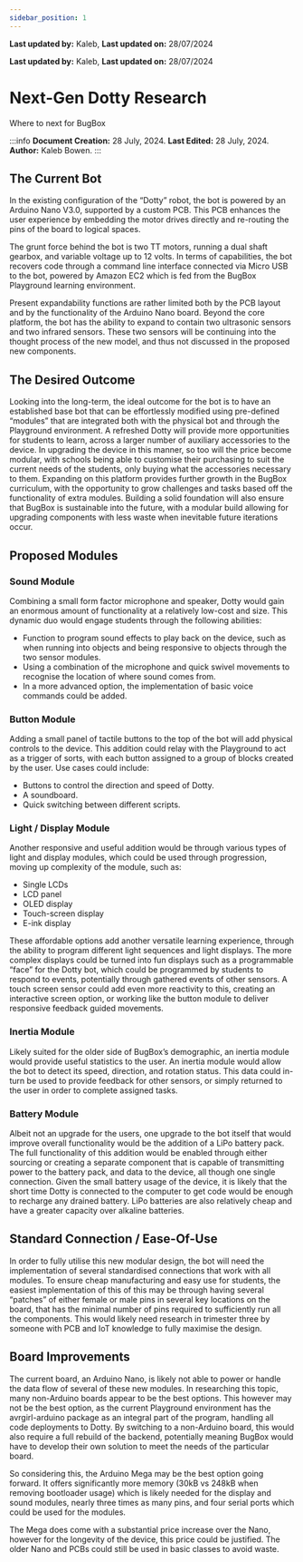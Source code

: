 ```yaml
---
sidebar_position: 1
---
```


**Last updated by:** Kaleb, **Last updated on:** 28/07/2024


**Last updated by:** Kaleb, **Last updated on:** 28/07/2024


# Next-Gen Dotty Research

Where to next for BugBox

:::info
**Document Creation:** 28 July, 2024. **Last Edited:** 28 July, 2024. **Author:** Kaleb Bowen.
:::

## The Current Bot

In the existing configuration of the “Dotty” robot, the bot is powered by an Arduino Nano V3.0, supported by a custom PCB. This PCB enhances the user experience by embedding the motor drives directly and re-routing the pins of the board to logical spaces.

The grunt force behind the bot is two TT motors, running a dual shaft gearbox, and variable voltage up to 12 volts.
In terms of capabilities, the bot recovers code through a command line interface connected via Micro USB to the bot, powered by Amazon EC2 which is fed from the BugBox Playground learning environment.

Present expandability functions are rather limited both by the PCB layout and by the functionality of the Arduino Nano board. Beyond the core platform, the bot has the ability to expand to contain two ultrasonic sensors and two infrared sensors. These two sensors will be continuing into the thought process of the new model, and thus not discussed in the proposed new components.

## The Desired Outcome

Looking into the long-term, the ideal outcome for the bot is to have an established base bot that can be effortlessly modified using pre-defined “modules” that are integrated both with the physical bot and through the Playground environment. A refreshed Dotty will provide more opportunities for students to learn, across a larger number of auxiliary accessories to the device. In upgrading the device in this manner, so too will the price become modular, with schools being able to customise their purchasing to suit the current needs of the students, only buying what the accessories necessary to them. Expanding on this platform provides further growth in the BugBox curriculum, with the opportunity to grow challenges and tasks based off the functionality of extra modules. Building a solid foundation will also ensure that BugBox is sustainable into the future, with a modular build allowing for upgrading components with less waste when inevitable future iterations occur.

## Proposed Modules

### Sound Module

Combining a small form factor microphone and speaker, Dotty would gain an enormous amount of functionality at a relatively low-cost and size. This dynamic duo would engage students through the following abilities:

-	Function to program sound effects to play back on the device, such as when running into objects and being responsive to objects through the two sensor modules.
-	Using a combination of the microphone and quick swivel movements to recognise the location of where sound comes from.
-	In a more advanced option, the implementation of basic voice commands could be added.

### Button Module

Adding a small panel of tactile buttons to the top of the bot will add physical controls to the device. This addition could relay with the Playground to act as a trigger of sorts, with each button assigned to a group of blocks created by the user. Use cases could include:

-	Buttons to control the direction and speed of Dotty.
-	A soundboard.
-	Quick switching between different scripts.

### Light / Display Module

Another responsive and useful addition would be through various types of light and display modules, which could be used through progression, moving up complexity of the module, such as:

-	Single LCDs
-	LCD panel
-	OLED display
-	Touch-screen display
-	E-ink display

These affordable options add another versatile learning experience, through the ability to program different light sequences and light displays. The more complex displays could be turned into fun displays such as a programmable “face” for the Dotty bot, which could be programmed by students to respond to events, potentially through gathered events of other sensors. A touch screen sensor could add even more reactivity to this, creating an interactive screen option, or working like the button module to deliver responsive feedback guided movements.

### Inertia Module

Likely suited for the older side of BugBox’s demographic, an inertia module would provide useful statistics to the user. An inertia module would allow the bot to detect its speed, direction, and rotation status. This data could in-turn be used to provide feedback for other sensors, or simply returned to the user in order to complete assigned tasks.

### Battery Module

Albeit not an upgrade for the users, one upgrade to the bot itself that would improve overall functionality would be the addition of a LiPo battery pack. The full functionality of this addition would be enabled through either sourcing or creating a separate component that is capable of transmitting power to the battery pack, and data to the device, all though one single connection. Given the small battery usage of the device, it is likely that the short time Dotty is connected to the computer to get code would be enough to recharge any drained battery. LiPo batteries are also relatively cheap and have a greater capacity over alkaline batteries.

## Standard Connection / Ease-Of-Use

In order to fully utilise this new modular design, the bot will need the implementation of several standardised connections that work with all modules. To ensure cheap manufacturing and easy use for students, the easiest implementation of this of this may be through having several “patches” of either female or male pins in several key locations on the board, that has the minimal number of pins required to sufficiently run all the components. This would likely need research in trimester three by someone with PCB and IoT knowledge to fully maximise the design.

## Board Improvements

The current board, an Arduino Nano, is likely not able to power or handle the data flow of several of these new modules. In researching this topic, many non-Arduino boards appear to be the best options. This however may not be the best option, as the current Playground environment has the avrgirl-arduino package as an integral part of the program, handling all code deployments to Dotty. By switching to a non-Arduino board, this would also require a full rebuild of the backend, potentially meaning BugBox would have to develop their own solution to meet the needs of the particular board.

So considering this, the Arduino Mega may be the best option going forward. It offers significantly more memory (30kB vs 248kB when removing bootloader usage) which is likely needed for the display and sound modules, nearly three times as many pins, and four serial ports which could be used for the modules. 

The Mega does come with a substantial price increase over the Nano, however for the longevity of the device, this price could be justified. The older Nano and PCBs could still be used in basic classes to avoid waste. 
